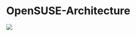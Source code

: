 # OpenSUSE-Architecture
![](https://github.com/nu11secur1ty/OpenSUSE-Architecture/blob/master/photo/Opensuse_logo.png)
